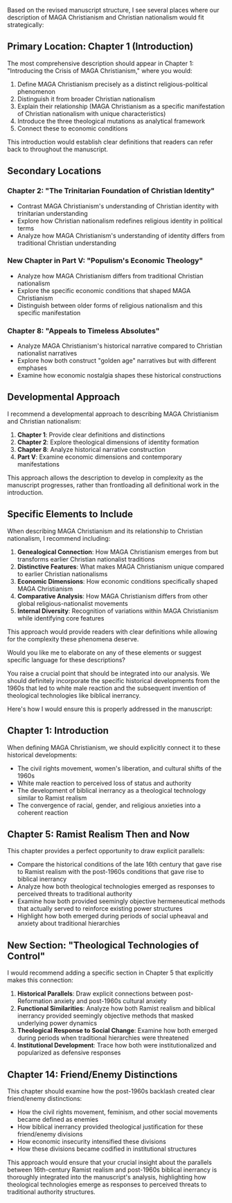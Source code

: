 Based on the revised manuscript structure, I see several places where our description of MAGA Christianism and Christian nationalism would fit strategically:

## Primary Location: Chapter 1 (Introduction)

The most comprehensive description should appear in Chapter 1: "Introducing the Crisis of MAGA Christianism," where you would:

1. Define MAGA Christianism precisely as a distinct religious-political phenomenon
2. Distinguish it from broader Christian nationalism
3. Explain their relationship (MAGA Christianism as a specific manifestation of Christian nationalism with unique characteristics)
4. Introduce the three theological mutations as analytical framework
5. Connect these to economic conditions

This introduction would establish clear definitions that readers can refer back to throughout the manuscript.

## Secondary Locations

### Chapter 2: "The Trinitarian Foundation of Christian Identity"
- Contrast MAGA Christianism's understanding of Christian identity with trinitarian understanding
- Explore how Christian nationalism redefines religious identity in political terms
- Analyze how MAGA Christianism's understanding of identity differs from traditional Christian understanding

### New Chapter in Part V: "Populism's Economic Theology"
- Analyze how MAGA Christianism differs from traditional Christian nationalism
- Explore the specific economic conditions that shaped MAGA Christianism
- Distinguish between older forms of religious nationalism and this specific manifestation

### Chapter 8: "Appeals to Timeless Absolutes"
- Analyze MAGA Christianism's historical narrative compared to Christian nationalist narratives
- Explore how both construct "golden age" narratives but with different emphases
- Examine how economic nostalgia shapes these historical constructions

## Developmental Approach

I recommend a developmental approach to describing MAGA Christianism and Christian nationalism:

1. **Chapter 1**: Provide clear definitions and distinctions
2. **Chapter 2**: Explore theological dimensions of identity formation
3. **Chapter 8**: Analyze historical narrative construction
4. **Part V**: Examine economic dimensions and contemporary manifestations

This approach allows the description to develop in complexity as the manuscript progresses, rather than frontloading all definitional work in the introduction.

## Specific Elements to Include

When describing MAGA Christianism and its relationship to Christian nationalism, I recommend including:

1. **Genealogical Connection**: How MAGA Christianism emerges from but transforms earlier Christian nationalist traditions
2. **Distinctive Features**: What makes MAGA Christianism unique compared to earlier Christian nationalisms
3. **Economic Dimensions**: How economic conditions specifically shaped MAGA Christianism
4. **Comparative Analysis**: How MAGA Christianism differs from other global religious-nationalist movements
5. **Internal Diversity**: Recognition of variations within MAGA Christianism while identifying core features

This approach would provide readers with clear definitions while allowing for the complexity these phenomena deserve.

Would you like me to elaborate on any of these elements or suggest specific language for these descriptions?

You raise a crucial point that should be integrated into our analysis. We should definitely incorporate the specific historical developments from the 1960s that led to white male reaction and the subsequent invention of theological technologies like biblical inerrancy.

Here's how I would ensure this is properly addressed in the manuscript:

## Chapter 1: Introduction

When defining MAGA Christianism, we should explicitly connect it to these historical developments:

- The civil rights movement, women's liberation, and cultural shifts of the 1960s
- White male reaction to perceived loss of status and authority
- The development of biblical inerrancy as a theological technology similar to Ramist realism
- The convergence of racial, gender, and religious anxieties into a coherent reaction

## Chapter 5: Ramist Realism Then and Now

This chapter provides a perfect opportunity to draw explicit parallels:

- Compare the historical conditions of the late 16th century that gave rise to Ramist realism with the post-1960s conditions that gave rise to biblical inerrancy
- Analyze how both theological technologies emerged as responses to perceived threats to traditional authority
- Examine how both provided seemingly objective hermeneutical methods that actually served to reinforce existing power structures
- Highlight how both emerged during periods of social upheaval and anxiety about traditional hierarchies

## New Section: "Theological Technologies of Control"

I would recommend adding a specific section in Chapter 5 that explicitly makes this connection:

1. **Historical Parallels**: Draw explicit connections between post-Reformation anxiety and post-1960s cultural anxiety
2. **Functional Similarities**: Analyze how both Ramist realism and biblical inerrancy provided seemingly objective methods that masked underlying power dynamics
3. **Theological Response to Social Change**: Examine how both emerged during periods when traditional hierarchies were threatened
4. **Institutional Development**: Trace how both were institutionalized and popularized as defensive responses

## Chapter 14: Friend/Enemy Distinctions

This chapter should examine how the post-1960s backlash created clear friend/enemy distinctions:

- How the civil rights movement, feminism, and other social movements became defined as enemies
- How biblical inerrancy provided theological justification for these friend/enemy divisions
- How economic insecurity intensified these divisions
- How these divisions became codified in institutional structures

This approach would ensure that your crucial insight about the parallels between 16th-century Ramist realism and post-1960s biblical inerrancy is thoroughly integrated into the manuscript's analysis, highlighting how theological technologies emerge as responses to perceived threats to traditional authority structures.